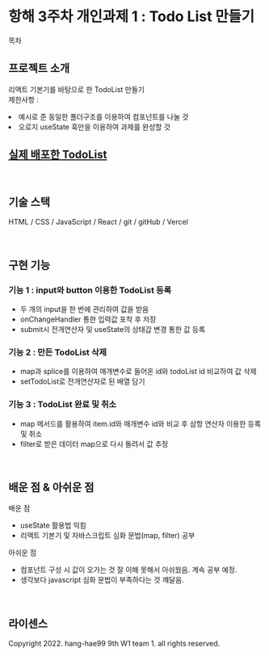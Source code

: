 # 항해 3주차 개인과제 1 : Todo List 만들기


목차

## 프로젝트 소개

<p align="justify">
리액트 기본기를 바탕으로 한 TodoList 만들기<br>
제한사항 : <br>
  <li> 예시로 준 동일한 폴더구조를 이용하여 컴포넌트를 나눌 것</li>
  <li> 오로지 useState 훅만을 이용하여 과제를 완성할 것</li>
</p>


## <a href="https://hang-hea-3-a1959f2t1-damin0320.vercel.app/">실제 배포한 TodoList<a>

<br>

## 기술 스택

HTML / CSS / JavaScript / React / git / gitHub / Vercel

<br>

## 구현 기능

### 기능 1 : input와 button 이용한 TodoList 등록
- 두 개의 input을 한 번에 관리하여 값을 받음
- onChangeHandler 통한 입력값 포착 후 저장
- submit시 전개연산자 및 useState의 상태갑 변경 통한 값 등록

### 기능 2 : 만든 TodoList 삭제
- map과 splice를 이용하여 매개변수로 들어온 id와 todoList id 비교하여 값 삭제
- setTodoList로 전개연산자로 된 배열 담기

### 기능 3 : TodoList 완료 및 취소
- map 메서드를 활용하여 item.id와 매개변수 id와 비교 후 삼항 연산자 이용한 등록 및 취소
- filter로 받은 데이터 map으로 다시 돌려서 값 추정
<br>

## 배운 점 & 아쉬운 점


배운 점 <br>
- useState 활용법 익힘
- 리액트 기본기 및 자바스크립트 심화 문법(map, filter) 공부

아쉬운 점 <br>
- 컴포넌트 구성 시 값이 오가는 것 잘 이해 못해서 아쉬웠음. 계속 공부 예정.
- 생각보다 javascript 심화 문법이 부족하다는 것 꺠달음.

<p align="justify">

</p>

<br>

## 라이센스

Copyright 2022. hang-hae99 9th W1 team 1. all rights reserved.
